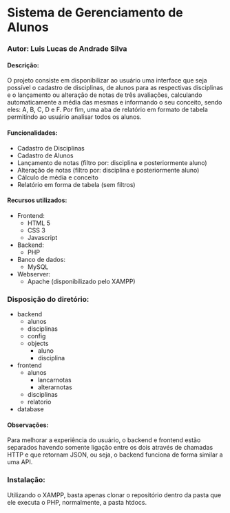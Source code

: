 # Sistema de Gerenciamento de Alunos
### Autor: Luis Lucas de Andrade Silva

#### Descrição: 
O projeto consiste em disponibilizar ao usuário uma interface que seja possível o cadastro de disciplinas, 
de alunos para as respectivas disciplinas e o lançamento ou alteração de notas de três avaliações, calculando
automaticamente a média das mesmas e informando o seu conceito, sendo eles: A, B, C, D e F. Por fim, uma aba 
de relatório em formato de tabela permitindo ao usuário analisar todos os alunos.

#### Funcionalidades:
- Cadastro de Disciplinas
- Cadastro de Alunos
- Lançamento de notas (filtro por: disciplina e posteriormente aluno)
- Alteração de notas (filtro por: disciplina e posteriormente aluno)
- Cálculo de média e conceito
- Relatório em forma de tabela (sem filtros)

#### Recursos utilizados:
- Frontend:
  - HTML 5
  - CSS 3
  - Javascript
- Backend:
  - PHP 
- Banco de dados:
  - MySQL 
- Webserver: 
  - Apache (disponibilizado pelo XAMPP)

### Disposição do diretório:
- backend
  - alunos
  - disciplinas
  - config
  - objects
    - aluno
    - disciplina
- frontend
  - alunos
    - lancarnotas
    - alterarnotas
  - disciplinas
  - relatorio
- database

#### Observações:
Para melhorar a experiência do usuário, o backend e frontend estão separados havendo somente ligação entre os dois através 
de chamadas HTTP e que retornam JSON, ou seja, o backend funciona de forma similar a uma API.

### Instalação:
Utilizando o XAMPP, basta apenas clonar o repositório dentro da pasta que ele executa o PHP, normalmente, a pasta htdocs.
